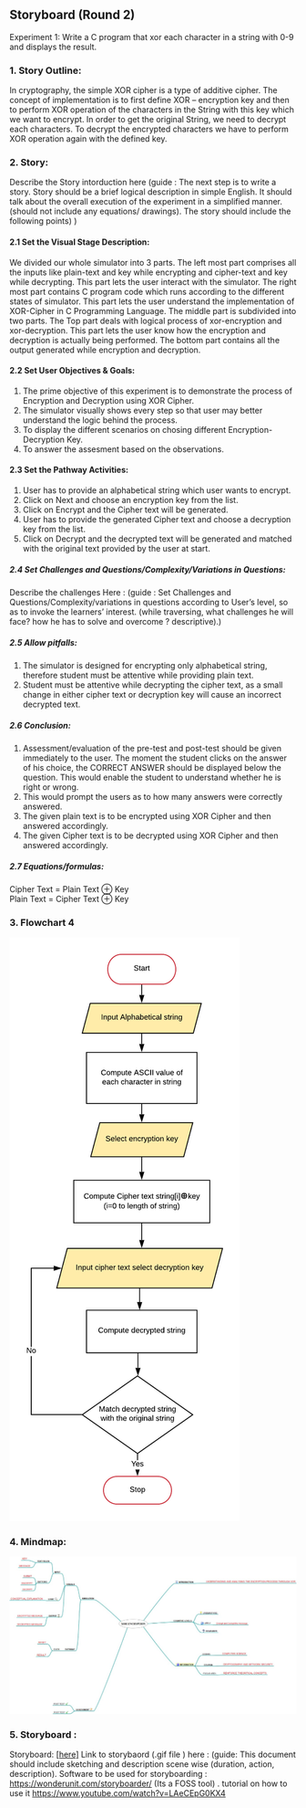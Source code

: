 ## Storyboard (Round 2)

Experiment 1: Write a C program that xor each character in a string with 0-9 and displays the result.

### 1. Story Outline:

In cryptography, the simple XOR cipher is a type of additive cipher. The concept of implementation is to first define XOR – encryption key and then to perform XOR operation of the characters in the String with this key which we want to encrypt. In order to get the original String, we need to decrypt each characters. To decrypt the encrypted characters we have to perform XOR operation again with the defined key.

### 2. Story:

Describe the Story intorduction here (guide : The next step is to write a story. Story should be a brief logical description in simple English. It should talk about the overall execution of the experiment in a simplified manner. (should not include any equations/ drawings). The story should include the following points) )

#### 2.1 Set the Visual Stage Description:
We divided our whole simulator into 3 parts. The left most part comprises all the inputs like plain-text and key while encrypting and cipher-text and key while decrypting. This part lets the user interact with the simulator. The right most part contains C program code which runs according to the different states of simulator. This part lets the user understand the implementation of XOR-Cipher in C Programming Language. The middle part is subdivided into two parts. The Top part deals with logical process of xor-encryption and xor-decryption. This part lets the user know how the encryption and decryption is actually being performed. The bottom part contains all the output generated while encryption and decryption.

#### 2.2 Set User Objectives & Goals:
1. The prime objective of this experiment is to demonstrate the process of Encryption and Decryption using XOR Cipher.<br>
2. The simulator visually shows every step so that user may better understand the logic behind the process.<br>
3. To display the different scenarios on chosing different Encryption-Decryption Key.<br>
4. To answer the assesment based on the observations.<br>

#### 2.3 Set the Pathway Activities:

1. User has to provide an alphabetical string which user wants to encrypt.<br>
2. Click on Next and choose an encryption key from the list.<br>
3. Click on Encrypt and the Cipher text will be generated.<br>
4. User has to provide the generated Cipher text and choose a decryption key from the list.<br>
5. Click on Decrypt and the decrypted text will be generated and matched with the original text provided by the user at start.<br>

##### 2.4 Set Challenges and Questions/Complexity/Variations in Questions:

Describe the challenges Here : (guide : Set Challenges and Questions/Complexity/variations in questions according to User’s level, so as to invoke the learners’ interest.  (while traversing, what challenges he will face? how he has to solve and overcome ? descriptive).)

##### 2.5 Allow pitfalls:

1. The simulator is designed for encrypting only alphabetical string, therefore student must be attentive while providing plain text.<br>
2. Student must be attentive while decrypting the cipher text, as a small change in either cipher text or decryption key will cause an incorrect decrypted text.<br>

##### 2.6 Conclusion:

1. Assessment/evaluation of the pre-test and post-test should be given immediately to the user. The moment the student clicks on the answer of his choice, the CORRECT ANSWER should be displayed below the question. This would enable the student to understand whether he is right or wrong.<br>
2. This would prompt the users as to how many answers were correctly answered.<br>
3. The given plain text is to be encrypted using XOR Cipher and then answered accordingly.<br>
4. The given Cipher text is to be decrypted using XOR Cipher and then answered accordingly.<br>

##### 2.7 Equations/formulas:
Cipher Text = Plain Text &oplus; Key<br>
Plain Text = Cipher Text &oplus; Key<br>


### 3. Flowchart 4
<img src="flowchart/flowchart.png"/><br>

### 4. Mindmap:
<img src="mindmap/mindmap.jpeg"/>

### 5. Storyboard :
Storyboard: <a href="Storyboard/carwiper.gif"> [here]</a>
Link to storybaord (.gif file ) here :
(guide: This document should include sketching and description scene wise (duration, action, description). Software to be used for storyboarding : https://wonderunit.com/storyboarder/ (Its a FOSS tool) . tutorial on how to use it https://www.youtube.com/watch?v=LAeCEpG0KX4
